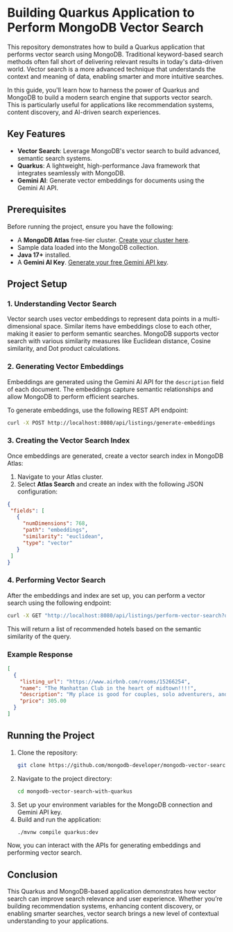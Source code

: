 # Building Quarkus Application to Perform MongoDB Vector Search

This repository demonstrates how to build a Quarkus application that performs vector search using MongoDB. Traditional keyword-based search methods often fall short of delivering relevant results in today's data-driven world. Vector search is a more advanced technique that understands the context and meaning of data, enabling smarter and more intuitive searches.

In this guide, you'll learn how to harness the power of Quarkus and MongoDB to build a modern search engine that supports vector search. This is particularly useful for applications like recommendation systems, content discovery, and AI-driven search experiences.

## Key Features
- **Vector Search**: Leverage MongoDB's vector search to build advanced, semantic search systems.
- **Quarkus**: A lightweight, high-performance Java framework that integrates seamlessly with MongoDB.
- **Gemini AI**: Generate vector embeddings for documents using the Gemini AI API.

## Prerequisites
Before running the project, ensure you have the following:
- A **MongoDB Atlas** free-tier cluster. [Create your cluster here](https://www.mongodb.com/cloud/atlas/register).
- Sample data loaded into the MongoDB collection.
- **Java 17+** installed.
- A **Gemini AI Key**. [Generate your free Gemini API key](https://gemini-api-provider-link.com).

## Project Setup

### 1. Understanding Vector Search
Vector search uses vector embeddings to represent data points in a multi-dimensional space. Similar items have embeddings close to each other, making it easier to perform semantic searches. MongoDB supports vector search with various similarity measures like Euclidean distance, Cosine similarity, and Dot product calculations.

### 2. Generating Vector Embeddings
Embeddings are generated using the Gemini AI API for the `description` field of each document. The embeddings capture semantic relationships and allow MongoDB to perform efficient searches.

To generate embeddings, use the following REST API endpoint:

```bash
curl -X POST http://localhost:8080/api/listings/generate-embeddings
```

### 3. Creating the Vector Search Index
Once embeddings are generated, create a vector search index in MongoDB Atlas:

1. Navigate to your Atlas cluster.
2. Select **Atlas Search** and create an index with the following JSON configuration:

```json
{
 "fields": [
   {
     "numDimensions": 768,
     "path": "embeddings",
     "similarity": "euclidean",
     "type": "vector"
   }
 ]
}
```

### 4. Performing Vector Search
After the embeddings and index are set up, you can perform a vector search using the following endpoint:

```bash
curl -X GET "http://localhost:8080/api/listings/perform-vector-search?query=Hotels%20that%20are%20recommended%20for%20romantic%20stay" | jq
```

This will return a list of recommended hotels based on the semantic similarity of the query.

### Example Response
```json
[
  {
    "listing_url": "https://www.airbnb.com/rooms/15266254",
    "name": "The Manhattan Club in the heart of midtown!!!!",
    "description": "My place is good for couples, solo adventurers, and business travelers.",
    "price": 305.00
  }
]
```

## Running the Project

1. Clone the repository:
   ```bash
   git clone https://github.com/mongodb-developer/mongodb-vector-search-with-quarkus.git
   ```
2. Navigate to the project directory:
   ```bash
   cd mongodb-vector-search-with-quarkus
   ```
3. Set up your environment variables for the MongoDB connection and Gemini API key.
4. Build and run the application:
   ```bash
   ./mvnw compile quarkus:dev
   ```

Now, you can interact with the APIs for generating embeddings and performing vector search.

## Conclusion
This Quarkus and MongoDB-based application demonstrates how vector search can improve search relevance and user experience. Whether you’re building recommendation systems, enhancing content discovery, or enabling smarter searches, vector search brings a new level of contextual understanding to your applications.

